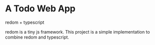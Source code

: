 # A Todo Web App
redom + typescript

redom is a tiny js framework. This project is a simple implementation to combine redom and typescript.